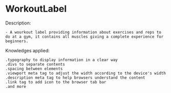 # WorkoutLabel

Description:

    - A wourkout label providing information about exercises and reps to do at a gym, it contains all muscles giving a complete experience for beginners.

Knowledges applied:

    .typography to display information in a clear way
    .divs to separate contents
    .spacing between elements
    .viewport meta tag to adjust the width according to the device's width
    .description meta tag to help browsers understand the content
    .link tag to add icon to the browser tab bar
    .and more    